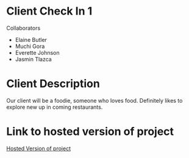 # Client Check In 1
Collaborators 
* Elaine Butler
* Muchi Gora
* Everette Johnson 
* Jasmin Tlazca

# Client Description
Our client will be a foodie, someone who loves food. Definitely likes to explore new up in coming restaurants.
# Link to hosted version of project
[Hosted Version of project](https://jasmint01.github.io/group_project/)

